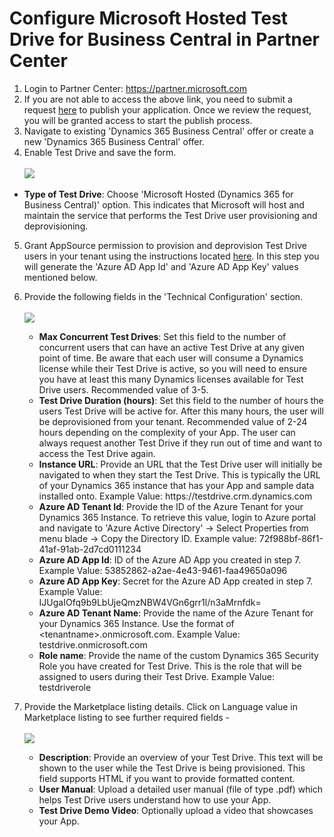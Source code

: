 # Configure Microsoft Hosted Test Drive for Business Central in Partner Center

1. Login to Partner Center: https://partner.microsoft.com
2. If you are not able to access the above link, you need to submit a request [here](https://appsource.microsoft.com/en-us/partners/list-an-app) to publish your application. Once we review the request, you will be granted access to start the publish process. 
3. Navigate to existing 'Dynamics 365 Business Central' offer or create a new 'Dynamics 365 Business Central' offer.
4. Enable Test Drive and save the form. </br></br> ![](https://github.com/microsoft/AppSource/blob/master/Images/BC_OfferSetup.JPG)
*    **Type of Test Drive**: Choose 'Microsoft Hosted (Dynamics 365 for Business Central)' option. This indicates that Microsoft will host and maintain the service that performs the Test Drive user provisioning and deprovisioning. 

5. Grant AppSource permission to provision and deprovision Test Drive users in your tenant using the instructions located [here](https://github.com/Microsoft/AppSource/blob/master/Microsoft%20Hosted%20Test%20Drive/Setup-your-Azure-subscription-for-Dynamics365-Financials-Microsoft-Hosted-Test-Drives.md). In this step you will generate the 'Azure AD App Id' and 'Azure AD App Key' values mentioned below.

6. Provide the following fields in the 'Technical Configuration' section. </br> </br>![](https://github.com/microsoft/AppSource/blob/master/Images/BC_TestDriveConfiguration.JPG)   
    
    *    **Max Concurrent Test Drives**: Set this field to the number of concurrent users that can have an active Test Drive at any given point of time. Be aware that each user will consume a Dynamics license while their Test Drive is active, so you will need to ensure you have at least this many Dynamics licenses available for Test Drive users. Recommended value of 3-5.
    *    **Test Drive Duration (hours)**: Set this field to the number of hours the users Test Drive will be active for. After this many hours, the user will be deprovisioned from your tenant. Recommended value of 2-24 hours depending on the complexity of your App. The user can always request another Test Drive if they run out of time and want to access the Test Drive again.
    *    **Instance URL**: Provide an URL that the Test Drive user will initially be navigated to when they start the Test Drive. This is typically the URL of your Dynamics 365 instance that has your App and sample data installed onto. Example Value: https://<span></span>testdrive.crm.dynamics.com
    *    **Azure AD Tenant Id**: Provide the ID of the Azure Tenant for your Dynamics 365 Instance. To retrieve this value, login to Azure portal and navigate to 'Azure Active Directory' -> Select Properties from menu blade -> Copy the Directory ID. Example value: 72f988bf-86f1-41af-91ab-2d7cd0111234
    *    **Azure AD App Id**: ID of the Azure AD App you created in step 7.<br />Example Value: 53852862-a2ae-4e43-9461-faa49650a096
    *    **Azure AD App Key**: Secret for the Azure AD App created in step 7.<br />Example Value: IJUgaIOfq9b9LbUjeQmzNBW4VGn6grr1l/n3aMrnfdk=
    *    **Azure AD Tenant Name**: Provide the name of the Azure Tenant for your Dynamics 365 Instance. Use the format of \<tenantname>.onmicrosoft.com. Example Value: testdrive.onmicrosoft.com
    *    **Role name**: Provide the name of the custom Dynamics 365 Security Role you have created for Test Drive. This is the role that will be assigned to users during their Test Drive. Example Value: testdriverole
    
    
7. Provide the Marketplace listing details. Click on Language value in Marketplace listing to see further required fields -</br></br> ![](https://github.com/microsoft/AppSource/blob/master/Images/CE_MarketListing.JPG)

    *    **Description**: Provide an overview of your Test Drive. This text will be shown to the user while the Test Drive is being provisioned. This field supports HTML if you want to provide formatted content.
    *    **User Manual**: Upload a detailed user manual (file of type .pdf) which helps Test Drive users understand how to use your App. 
    *    **Test Drive Demo Video**: Optionally upload a video that showcases your App. 

